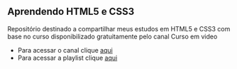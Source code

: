 ## Aprendendo HTML5 e CSS3
Repositório destinado a compartilhar meus estudos em HTML5 e CSS3 com base no curso disponibilizado gratuitamente pelo canal Curso em video

* Para acessar o canal clique [aqui](https://www.youtube.com/c/CursoemVídeo)
* Para acessar a playlist clique [aqui](https://www.youtube.com/playlist?list=PLHz_AreHm4dkZ9-atkcmcBaMZdmLHft8n)
